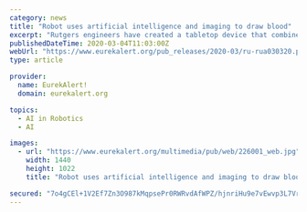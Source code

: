 ```yaml
---
category: news
title: "Robot uses artificial intelligence and imaging to draw blood"
excerpt: "Rutgers engineers have created a tabletop device that combines a robot, artificial intelligence and near-infrared and ultrasound imaging to draw blood or insert catheters to deliver fluids and drugs. Their most recent research results, published in the journal Nature Machine Intelligence, suggest that autonomous systems like the image-guided ..."
publishedDateTime: 2020-03-04T11:03:00Z
webUrl: "https://www.eurekalert.org/pub_releases/2020-03/ru-rua030320.php"
type: article

provider:
  name: EurekAlert!
  domain: eurekalert.org

topics:
  - AI in Robotics
  - AI

images:
  - url: "https://www.eurekalert.org/multimedia/pub/web/226001_web.jpg"
    width: 1440
    height: 1022
    title: "Robot uses artificial intelligence and imaging to draw blood"

secured: "7o4gCEl+1V2Ef7Zn3O987kMqpsePr0RWRvdAfWPZ/hjnriHu9e7vEwvp3L7VrKG64V4hJLs6VJMwgCwYzPa4wiqNVt/yG5dubJftl+cAYiJafXG/H+FYHDNueTABFeDjZBexHv31RrMkkBQQTXLKkCRlXqzbi0iV0OLl1TNZTV5hXK9kurE1FbWQwTNCaQMSzNE4QgJiTHvkdQPUq8D2QPI43SRJTYXVOkSxFZVaM9FdIFPz1QmUCeUd/Sem7V1WLTNgk2idP5ZZ6OQhHhJeJrbA1vnlKaEQlvS1tnkujUg4GE9UHPYpOeMczrpSBmys;2i1xslLGgPhlrxhKjyvYKg=="
---
```



